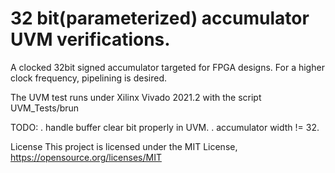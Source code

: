 # 32 bit(parameterized) accumulator UVM verifications.
A clocked 32bit signed accumulator targeted for FPGA designs. For a higher clock frequency, pipelining is desired.

The UVM test runs under Xilinx Vivado 2021.2 with the script UVM_Tests/brun

TODO:
	. handle buffer clear bit properly in UVM.
	. accumulator width != 32.

License
This project is licensed under the MIT License, https://opensource.org/licenses/MIT

